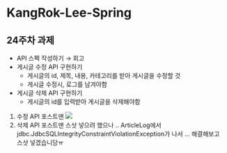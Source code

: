 # KangRok-Lee-Spring

## 24주차 과제

- API 스펙 작성하기 → 회고
- 게시글 수정 API 구현하기
  - 게시글의 id, 제목, 내용, 카테고리를 받아 게시글을 수정할 것
  - 게시글 수정시, 로그를 남겨야함
- 게시글 삭제 API 구현하기
  - 게시글의 id를 입력받아 게시글을 삭제해야함


1. 수정 API 포스트맨 
![](https://github.com/user-attachments/assets/c9bf25a0-2b2f-419d-8372-187332098ab1)
2. 삭제 API 포스트맨
스샷 넣으려 했으나 .. ArticleLog에서 jdbc.JdbcSQLIntegrityConstraintViolationException가 나서 ... 해결해보고 스샷 넣겠습니당ㅠ
